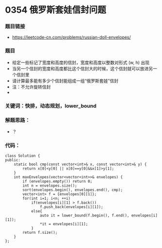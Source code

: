 # 0354 俄罗斯套娃信封问题
### 题目链接
- https://leetcode-cn.com/problems/russian-doll-envelopes/

### 题目
- 给定一些标记了宽度和高度的信封，宽度和高度以整数对形式 (w, h) 出现
- 当另一个信封的宽度和高度都比这个信封大的时候，这个信封就可以放进另一个信封里
- 请计算最多能有多少个信封能组成一组“俄罗斯套娃”信封
- 注：不允许旋转信封
- 
### 关键词：快排，动态规划，lower_bound

### 解题思路：
- ？

### 代码：
```
class Solution {
public:
    static bool cmp(const vector<int>& x, const vector<int>& y) {
        return x[0]<y[0] || x[0]==y[0]&&x[1]>y[1];
    }
    int maxEnvelopes(vector<vector<int>>& envelopes) {
        if (envelopes.empty()) return 0;
        int n = envelopes.size();
        sort(envelopes.begin(), envelopes.end(), cmp);
        vector<int> f = {envelopes[0][1]};
        for(int i=1; i<n; ++i)
            if(envelopes[i][1] > f.back())
                f.push_back(envelopes[i][1]);
            else{
                auto it = lower_bound(f.begin(), f.end(), envelopes[i][1]);
                *it = envelopes[i][1];
            }
        return f.size();
    }
};
```
